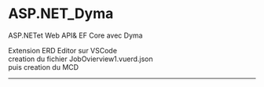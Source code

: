 # ASP.NET_Dyma

ASP.NETet Web API&amp; EF Core avec Dyma

Extension ERD Editor sur VSCode  
creation du fichier JobOvierview1.vuerd.json  
puis creation du MCD

---

